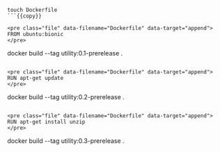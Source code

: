 ```
touch Dockerfile
```{{copy}}

<pre class="file" data-filename="Dockerfile" data-target="append">
FROM ubuntu:bionic
</pre>

```
docker build --tag utility:0.1-prerelease .
```{{execute}}

<pre class="file" data-filename="Dockerfile" data-target="append">
RUN apt-get update
</pre>

```
docker build --tag utility:0.2-prerelease .
```{{execute}}

<pre class="file" data-filename="Dockerfile" data-target="append">
RUN apt-get install unzip
</pre>

```
docker build --tag utility:0.3-prerelease .
```{{execute}}